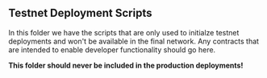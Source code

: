 ## Testnet Deployment Scripts

In this folder we have the scripts that are only used to initialze testnet deployments and won't be available in the final network. Any contracts
that are intended to enable developer functionality should go here.

**This folder should never be included in the production deployments!**